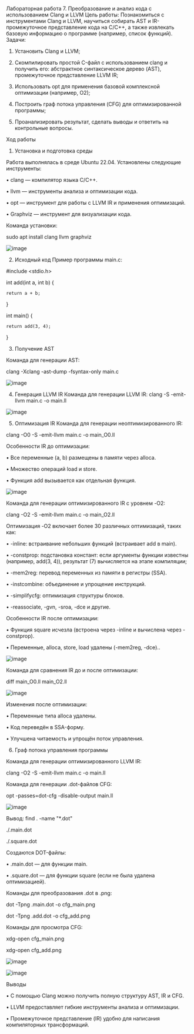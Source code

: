 Лабораторная работа 7. Преобразование и анализ кода с использованием Clang и LLVM
Цель работы: Познакомиться с инструментами Clang и LLVM, научиться собирать AST и IR-промежуточное представление кода на C/C++, а также извлекать базовую информацию о программе (например, список функций). Задачи:

1.	Установить Clang и LLVM;
   
2.	Скомпилировать простой C-файл с использованием clang и получить его: абстрактное синтаксическое дерево (AST), промежуточное представление LLVM IR;

3.	Использовать opt для применения базовой комплексной оптимизации (например, О2);

4.	Построить граф потока управления (CFG) для оптимизированной программы;

5.	Проанализировать результат, сделать выводы и ответить на контрольные вопросы.
    
Ход работы

1. Установка и подготовка среды
   
Работа выполнялась в среде Ubuntu 22.04. Установлены следующие инструменты:

•	clang — компилятор языка C/C++.

•	llvm — инструменты анализа и оптимизации кода.

•	opt — инструмент для работы с LLVM IR и применения оптимизаций.

•	Graphviz — инструмент для визуализации кода.

Команда установки:

sudo apt install clang llvm graphviz


![image](https://github.com/user-attachments/assets/cfbaeddc-ac1a-462f-9f18-29c4a4bf20ec)

2. Исходный код
Пример программы main.c:

#include <stdio.h>

int add(int a, int b) {

    return a + b;   
    
}

int main() {

    return add(3, 4);  
    
}

3. Получение AST

Команда для генерации AST:

clang -Xclang -ast-dump -fsyntax-only main.c




![image](https://github.com/user-attachments/assets/9a745fac-2c7c-430f-adba-709e6379a844)

4. Генерация LLVM IR
Команда для генерации LLVM IR:
clang -S -emit-llvm main.c -o main.ll


![image](https://github.com/user-attachments/assets/f2ea8371-c89f-4286-925d-fa5ed64a05c3)

5. Оптимизация IR
Команда для генерации неоптимизированного IR:

clang -O0 -S -emit-llvm main.c -o main_O0.ll

Особенности IR до оптимизации:

•	Все переменные (a, b) размещены в памяти через alloca.

•	Множество операций load и store.

•	Функция add вызывается как отдельная функция.

![image](https://github.com/user-attachments/assets/7f66ccee-3e35-4e5e-b764-48b1d55b7dd3)

Команда для генерации оптимизированного IR с уровнем -O2:

clang -O2 -S -emit-llvm main.c -o main_O2.ll

Оптимизация -O2 включает более 30 различных оптимизаций, таких как:

•	-inline: встраивание небольших функций (встраивает add в main).

•	-constprop: подстановка констант: если аргументы функции известны (например, add(3, 4)), результат (7) вычисляется на этапе компиляции;

•	-mem2reg: перевод переменных из памяти в регистры (SSA).

•	-instcombine: объединение и упрощение инструкций.

•	-simplifycfg: оптимизация структуры блоков.

•	-reassociate, -gvn, -sroa, -dce и другие.

Особенности IR после оптимизации:

•	Функция square исчезла (встроена через -inline и вычислена через -constprop).

•	Переменные, alloca, store, load удалены (-mem2reg, -dce)..


![image](https://github.com/user-attachments/assets/f610d6e1-e674-407f-95e5-3e8b1cca28ee)

Команда для сравнения IR до и после оптимизации:

diff main_O0.ll main_O2.ll

![image](https://github.com/user-attachments/assets/4984b609-7b70-4542-b345-b065ed77849d)

Изменения после оптимизации:

•	Переменные типа alloca удалены.

•	Код переведён в SSA-форму.

•	Улучшена читаемость и упрощён поток управления.

6. Граф потока управления программы
   
Команда для генерации оптимизированного LLVM IR:

clang -O2 -S -emit-llvm main.c -o main.ll

Команда для генерации .dot-файлов CFG:

opt -passes=dot-cfg -disable-output main.ll

![image](https://github.com/user-attachments/assets/3f0584bd-ca1a-40ee-96c4-d13a02e76cdf)

Вывод:
find . -name "*.dot"

./.main.dot

./.square.dot

Создаются DOT-файлы:

•	.main.dot — для функции main.

•	.square.dot — для функции square (если не была удалена оптимизацией).

Команды для преобразования .dot в .png:

dot -Tpng .main.dot -o cfg_main.png

dot -Tpng .add.dot -o cfg_add.png

Команды для просмотра CFG:

xdg-open cfg_main.png

xdg-open cfg_add.png


![image](https://github.com/user-attachments/assets/43f545c0-713c-4367-afae-51e8fdc680c8)

![image](https://github.com/user-attachments/assets/acb66d68-7b0e-4e72-a3c5-575245ce504b)

Выводы

•	С помощью Clang можно получить полную структуру AST, IR и CFG.

•	LLVM предоставляет гибкие инструменты анализа и оптимизации.

•	Промежуточное представление (IR) удобно для написания компиляторных трансформаций.










